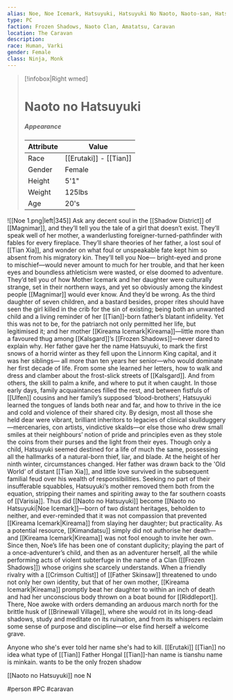 ```yaml
---
alias: Noe, Noe Icemark, Hatsuyuki, Hatsuyuki No Naoto, Naoto-san, Hatsu-chan, Hatsu 
type: PC 
faction: Frozen Shadows, Naoto Clan, Amatatsu, Caravan
location: The Caravan 
description:  
race: Human, Varki 
gender: Female
class: Ninja, Monk 
---
```


> [!infobox|Right wmed]
> # Naoto no Hatsuyuki
> ##### Appearance
> | Attribute |  Value
> | ---- | ---- |
> | Race | [[Erutaki]] - [[Tian]] |
> | Gender | Female |
> | Height | 5'1" |
> | Weight | 125lbs |
> | Age | 20's |




![[Noe 1.png|left|345]] 
Ask any decent soul in the [[Shadow District]] of [[Magnimar]], and they’ll tell you the tale of a girl that doesn’t exist. They’ll speak well of her mother, a wanderlusting foreigner-turned-pathfinder with fables for every fireplace. They’ll share theories of her father, a lost soul of [[Tian Xia]], and wonder on what foul or unspeakable fate kept him so absent from his migratory kin. They’ll tell you Noe— bright-eyed and prone to mischief—would never amount to much for her trouble, and that her keen eyes and boundless athleticism were wasted, or else doomed to adventure. They’d tell you of how Mother Icemark and her daughter were culturally strange, set in their northern ways, and yet so obviously among the kindest people [[Magnimar]] would ever know. And they’d be wrong. As the third daughter of seven children, and a bastard besides, proper rites should have seen the girl killed in the crib for the sin of existing; being both an unwanted child and a living reminder of her [[Tian]]-born father’s blatant infidelity. Yet this was not to be, for the patriarch not only permitted her life, but legitimised it; and her mother [[Kireama Icemark|Kireama]]—little more than a favoured thug among [[Kalsgard]]’s [[Frozen Shadows]]—never dared to explain why. Her father gave her the name Hatsuyuki, to mark the first snows of a horrid winter as they fell upon the Linnorm King capital, and it was her siblings— all more than ten years her senior—who would dominate her first decade of life. From some she learned her letters, how to walk and dress and clamber about the frost-slick streets of [[Kalsgard]]. And from others, the skill to palm a knife, and where to put it when caught. In those early days, family acquaintances filled the rest, and between fistfuls of [[Ulfen]] cousins and her family’s supposed ‘blood-brothers’, Hatsuyuki learned the tongues of lands both near and far, and how to thrive in the ice and cold and violence of their shared city.
By design, most all those she held dear were vibrant, brilliant inheritors to legacies of clinical skullduggery—mercenaries, con artists, vindictive skalds—or else those who drew small smiles at their neighbours’ notion of pride and principles even as they stole the coins from their purses and the light from their eyes. Though only a child, Hatsuyuki seemed destined for a life of much the same, possessing all the hallmarks of a natural-born thief, liar, and blade. At the height of her ninth winter, circumstances changed. Her father was drawn back to the 'Old World’ of distant [[Tian Xia]], and little love survived in the subsequent familial feud over his wealth of responsibilities. Seeking no part of their insufferable squabbles, Hatsuyuki’s mother removed them both from the equation, stripping their names and spiriting away to the far southern coasts of [[Varisia]]. Thus did [[Naoto no Hatsuyuki]] become [[Naoto no Hatsuyuki|Noe Icemark]]—born of two distant heritages, beholden to neither, and ever-reminded that it was not compassion that prevented [[Kireama Icemark|Kireama]] from slaying her daughter; but practicality. As a potential resource, [[Kimandatsu]] simply did not authorise her death—and [[Kireama Icemark|Kireama]] was not fool enough to invite her own. Since then, Noe’s life has been one of constant duplicity; playing the part of a once-adventurer’s child, and then as an adventurer herself, all the while performing acts of violent subterfuge in the name of a Clan ([[Frozen Shadows]]) whose origins she scarcely understands. When a friendly rivalry with a [[Crimson Cultist]] of [[Father Skinsaw]] threatened to undo not only her own identity, but that of her own mother, [[Kireama Icemark|Kireama]] promptly beat her daughter to within an inch of death and had her unconscious body thrown on a boat bound for [[Riddleport]]. There, Noe awoke with orders demanding an arduous march north for the brittle husk of [[Brinewall Village]], where she would rot in its long-dead shadows, study and meditate on its ruination, and from its whispers reclaim some sense of purpose and discipline—or else find herself a welcome grave.

Anyone who she's ever told her name she's had to kill.
[[Erutaki]] [[Tian]] no idea what type of [[Tian]]
Father Hongal [[Tian]]-han
name is tianshu
name is minkain.
wants to be the only frozen shadow

[[Naoto no Hatsuyuki]]
noe
N


#person #PC #caravan 